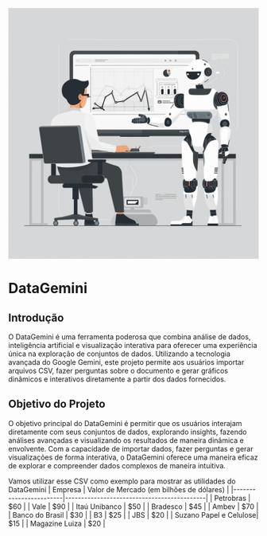 ![Mind Journey](https://github.com/alielsonfp/DataGemini/blob/main/assets/Capa.png)

# DataGemini

## Introdução
O DataGemini é uma ferramenta poderosa que combina análise de dados, inteligência artificial e visualização interativa para oferecer uma experiência única na exploração de conjuntos de dados. Utilizando a tecnologia avançada do Google Gemini, este projeto permite aos usuários importar arquivos CSV, fazer perguntas sobre o documento e gerar gráficos dinâmicos e interativos diretamente a partir dos dados fornecidos.

## Objetivo do Projeto
O objetivo principal do DataGemini é permitir que os usuários interajam diretamente com seus conjuntos de dados, explorando insights, fazendo análises avançadas e visualizando os resultados de maneira dinâmica e envolvente. Com a capacidade de importar dados, fazer perguntas e gerar visualizações de forma interativa, o DataGemini oferece uma maneira eficaz de explorar e compreender dados complexos de maneira intuitiva.

Vamos utilizar esse CSV como exemplo para mostrar as utilidades do DataGemini
| Empresa                | Valor de Mercado (em bilhões de dólares) |
|------------------------|--------------------------------------------|
| Petrobras              | $60                                        |
| Vale                   | $90                                        |
| Itaú Unibanco          | $50                                        |
| Bradesco               | $45                                        |
| Ambev                  | $70                                        |
| Banco do Brasil        | $30                                        |
| B3                     | $25                                        |
| JBS                    | $20                                        |
| Suzano Papel e Celulose| $15                                        |
| Magazine Luiza         | $20                                        |
